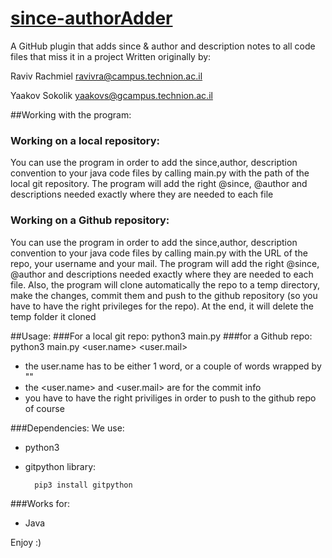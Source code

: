 # [since-authorAdder](https://github.com/yaakovs/since-authorAdder)
A GitHub plugin that adds since &amp; author and description notes to all code files that miss it in a project
Written originally by:

Raviv Rachmiel <ravivra@campus.technion.ac.il>

Yaakov Sokolik <yaakovs@gcampus.technion.ac.il>

##Working with the program:
### Working on a local repository:
You can use the program in order to add the since,author, description convention to your java code files by
calling main.py with the path of the local git repository.
The program will add the right @since, @author and descriptions needed exactly where they are needed to each file
### Working on a Github repository:
You can use the program in order to add the since,author, description convention to your java code files by
calling main.py with the URL of the repo, your username and your mail.
The program will add the right @since, @author and descriptions needed exactly where they are needed to each file.
Also, the program will clone automatically the repo to a temp directory, make the changes, commit them and push to
the github repository (so you have to have the right privileges for the repo).
At the end, it will delete the temp folder it cloned


##Usage:
###For a local git repo:
    python3 main.py <local git repo path>
###for a Github repo:
    python3 main.py <github repo URL> <user.name> <user.mail>
* the user.name has to be either 1 word, or a couple of words wrapped by ""
* the <user.name> and <user.mail> are for the commit info
* you have to have the right priviliges in order to push to the github repo of course

###Dependencies:
We use:

- python3

- gitpython library:

        pip3 install gitpython

###Works for:
- Java



Enjoy :)



